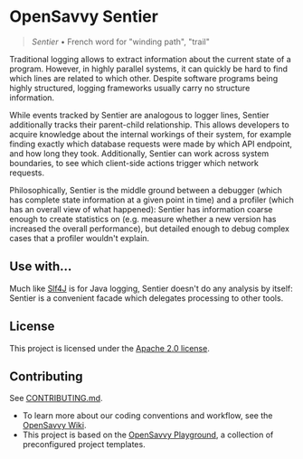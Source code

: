 # OpenSavvy Sentier

> _Sentier_ • French word for "winding path", "trail"

Traditional logging allows to extract information about the current state of a program. However, in highly parallel systems, it can quickly be hard to find which lines are related to which other. Despite software programs being highly structured, logging frameworks usually carry no structure information.

While events tracked by Sentier are analogous to logger lines, Sentier additionally tracks their parent-child relationship. This allows developers to acquire knowledge about the internal workings of their system, for example finding exactly which database requests were made by which API endpoint, and how long they took. Additionally, Sentier can work across system boundaries, to see which client-side actions trigger which network requests.

Philosophically, Sentier is the middle ground between a debugger (which has complete state information at a given point in time) and a profiler (which has an overall view of what happened): Sentier has information coarse enough to create statistics on (e.g. measure whether a new version has increased the overall performance), but detailed enough to debug complex cases that a profiler wouldn't explain.

## Use with…

Much like [Slf4J](https://www.slf4j.org/) is for Java logging, Sentier doesn't do any analysis by itself: Sentier is a convenient facade which delegates processing to other tools.

[//]: # (TODO: in the future, add a list of compatible tools here)

## License

This project is licensed under the [Apache 2.0 license](LICENSE).

## Contributing

See [CONTRIBUTING.md](CONTRIBUTING.md).
- To learn more about our coding conventions and workflow, see the [OpenSavvy Wiki](https://gitlab.com/opensavvy/wiki/-/blob/main/README.md#wiki).
- This project is based on the [OpenSavvy Playground](docs/playground/README.md), a collection of preconfigured project templates.
